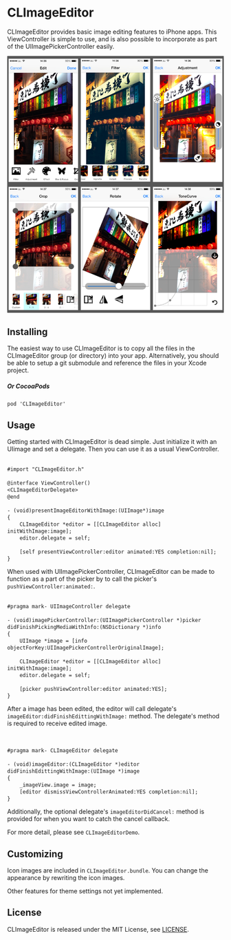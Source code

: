 CLImageEditor
===

CLImageEditor provides basic image editing features to iPhone apps. This ViewController is simple to use, and is also possible to incorporate as part of the UIImagePickerController easily.


![sample](CLImageEditorDemo/sample.jpg)


Installing
---

The easiest way to use CLImageEditor is to copy all the files in the CLImageEditor group (or directory) into your app. Alternatively, you should be able to setup a git submodule and reference the files in your Xcode project.

##### Or CocoaPods

`pod 'CLImageEditor'`


Usage
---
Getting started with CLImageEditor is dead simple. Just initialize it with an UIimage and set a delegate. Then you can use it as a usual ViewController.


```  objc

#import "CLImageEditor.h"

@interface ViewController()
<CLImageEditorDelegate>
@end

- (void)presentImageEditorWithImage:(UIImage*)image
{
    CLImageEditor *editor = [[CLImageEditor alloc] initWithImage:image];
    editor.delegate = self;
	
    [self presentViewController:editor animated:YES completion:nil];
}

```

When used with UIImagePickerController, CLImageEditor can be made to function as a part of the picker by to call the picker's `pushViewController:animated:`.

```  objc

#pragma mark- UIImageController delegate

- (void)imagePickerController:(UIImagePickerController *)picker didFinishPickingMediaWithInfo:(NSDictionary *)info
{
    UIImage *image = [info objectForKey:UIImagePickerControllerOriginalImage];
    
    CLImageEditor *editor = [[CLImageEditor alloc] initWithImage:image];
    editor.delegate = self;
    
    [picker pushViewController:editor animated:YES];
}

```

After a image has been edited, the editor will call delegate's `imageEditor:didFinishEdittingWithImage:` method. The delegate's method is required to receive edited image.

```  objc


#pragma mark- CLImageEditor delegate

- (void)imageEditor:(CLImageEditor *)editor didFinishEdittingWithImage:(UIImage *)image
{
    _imageView.image = image;
    [editor dismissViewControllerAnimated:YES completion:nil];
}

```

Additionally, the optional delegate's `imageEditorDidCancel:` method is provided for when you want to catch the cancel callback.

For more detail,  please see `CLImageEditorDemo`.


Customizing
---
Icon images are included in `CLImageEditor.bundle`.  You can change the appearance by rewriting the icon images.

Other features for theme settings not yet implemented.


License
---
CLImageEditor is released under the MIT License, see [LICENSE](LICENSE).